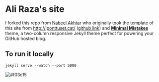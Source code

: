 # Ali Raza's site

I forked this repo from [Nabeel Akhtar](https://akhtarnabeel.github.io/) who originally took the template of this site from http://jponttuset.cat/ ([github link](https://github.com/jponttuset/jponttuset.github.io)) and **[Minimal Mistakes](http://mmistakes.github.io/minimal-mistakes)** theme, a two-column responsive Jekyll theme perfect for powering your GitHub hosted blog. 

## To run it locally
```
jekyll serve --watch --port 5000
```

![#f03c15](https://placehold.it/15/f03c15/000000?text=+) 
